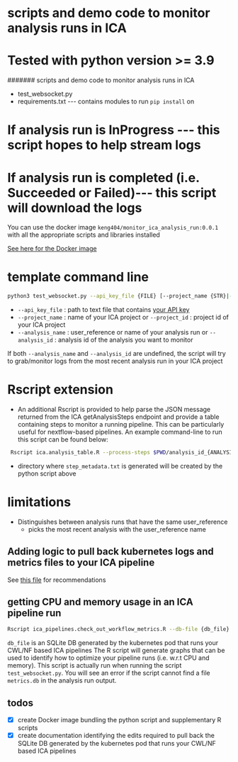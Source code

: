 # scripts and demo code to monitor analysis runs in ICA
# Tested with python version >= 3.9
####### scripts and demo code to monitor analysis runs in ICA
- test_websocket.py
- requirements.txt --- contains modules to run ```pip install``` on
# If analysis run is InProgress --- this script hopes to help stream logs
# If analysis run is completed (i.e. Succeeded or Failed)--- this script will download the logs

You can use the docker image  ```keng404/monitor_ica_analysis_run:0.0.1``` with all the appropriate scripts and libraries installed

[See here for the Docker image](https://hub.docker.com/repository/docker/keng404/monitor_ica_analysis_run/tags?page=1&ordering=last_updated) 

# template command line
```bash
python3 test_websocket.py --api_key_file {FILE} [--project_name {STR}|--project_id {STR}] [OPTIONAL:--analysis_name {STR} | --analysis_id {STR}]
```
- ```--api_key_file``` : path to text file that contains [your API key](https://help.ica.illumina.com/account-management/am-iam#api-keys)
- ```--project_name``` : name of your ICA project or ```--project_id``` : project id of your ICA project
- ```--analysis_name``` : user_reference or name of your analysis run or  ```--analysis_id``` : analysis id of the analysis you want to monitor

If both ```--analysis_name``` and ```--analysis_id``` are undefined, the script will try to grab/monitor logs from the most recent analysis run in your ICA project

# Rscript extension
- An additional Rscript is provided to help parse the JSON message returned from the ICA getAnalysisSteps endpoint and provide a table containing steps to monitor a running pipeline.
This can be particularly useful for nextflow-based pipelines. An example command-line to run this script can be found below:

```bash
 Rscript ica.analysis_table.R --process-steps $PWD/analysis_id_{ANALYSIS_ID}/step_metadata.txt
```
- directory where ```step_metadata.txt``` is generated will be created by the python script above
	
# limitations
- Distinguishes between analysis runs that have the same user_reference
  - picks the most recent analysis with the user_reference name


## Adding logic to pull back kubernetes logs and metrics files to your ICA pipeline
See [this file](https://github.com/keng404/monitor_ica_analysis_run/blob/main/adding_cpu_and_memory_montoring_to_ica_pipeline.md) for recommendations

## getting CPU and memory usage in an ICA pipeline run
 ```bash
 Rscript ica_pipelines.check_out_workflow_metrics.R --db-file {db_file}
 ```

```db_file``` is an SQLite DB generated by the kubernetes pod that runs your CWL/NF based ICA pipelines
The R script will generate graphs that can be used to identify how to optimize your pipeline runs (i.e. w.r.t CPU and memory).
This script is actually run when running the script ```test_websocket.py```. You will see an error if the script cannot find a file ```metrics.db``` in the analysis run output.


## todos
- [X] create Docker image bundling the python script and supplementary R scripts
- [X] create documentation identifying the edits required to pull back the SQLite DB generated by the kubernetes pod that runs	your CWL/NF based ICA pipelines
